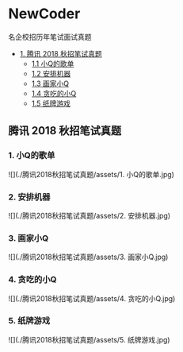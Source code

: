 # NewCoder
名企校招历年笔试面试真题

* [1. 腾讯 2018 秋招笔试真题](#1)
	* [1.1 小Q的歌单](#1.1)
	* [1.2 安排机器](#1.2)
	* [1.3 画家小Q](#1.3)
	* [1.4 贪吃的小Q](#1.4)
	* [1.5 纸牌游戏](#1.5)


<h2 id="1">腾讯 2018 秋招笔试真题</h2>

<h3 id="1.1">1. 小Q的歌单</h3>

![](./腾讯2018秋招笔试真题/assets/1. 小Q的歌单.jpg)

<h3 id="1.2">2. 安排机器</h3>

![](./腾讯2018秋招笔试真题/assets/2. 安排机器.jpg)

<h3 id="1.3">3. 画家小Q</h3>

![](./腾讯2018秋招笔试真题/assets/3. 画家小Q.jpg)

<h3 id="1.4">4. 贪吃的小Q</h3>

![](./腾讯2018秋招笔试真题/assets/4. 贪吃的小Q.jpg)

<h3 id="1.5">5. 纸牌游戏</h3>

![](./腾讯2018秋招笔试真题/assets/5. 纸牌游戏.jpg)
